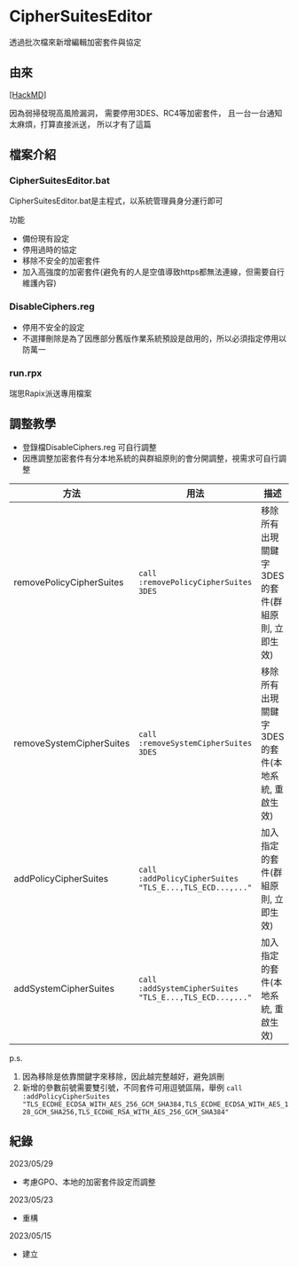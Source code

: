 # CipherSuitesEditor
透過批次檔來新增編輯加密套件與協定

## 由來
[[HackMD]](https://hackmd.io/@ChaosFractal/HyaMm3KH3)

因為弱掃發現高風險漏洞，
需要停用3DES、RC4等加密套件，
且一台一台通知太麻煩，打算直接派送，
所以才有了這篇

## 檔案介紹
### CipherSuitesEditor.bat
CipherSuitesEditor.bat是主程式，以系統管理員身分運行即可

功能
- 備份現有設定
- 停用過時的協定
- 移除不安全的加密套件
- 加入高強度的加密套件(避免有的人是空值導致https都無法連線，但需要自行維護內容)

### DisableCiphers.reg
- 停用不安全的設定
- 不選擇刪除是為了因應部分舊版作業系統預設是啟用的，所以必須指定停用以防萬一

### run.rpx
瑞思Rapix派送專用檔案

## 調整教學
- 登錄檔DisableCiphers.reg 可自行調整
- 因應調整加密套件有分本地系統的與群組原則的會分開調整，視需求可自行調整

|方法|用法|描述|
|---|---|---|
|removePolicyCipherSuites|`call :removePolicyCipherSuites 3DES`|移除所有出現關鍵字3DES的套件(群組原則, 立即生效)|
|removeSystemCipherSuites|`call :removeSystemCipherSuites 3DES`|移除所有出現關鍵字3DES的套件(本地系統, 重啟生效)|
|addPolicyCipherSuites |`call :addPolicyCipherSuites  "TLS_E...,TLS_ECD...,..."`|加入指定的套件(群組原則, 立即生效)|
|addSystemCipherSuites |`call :addSystemCipherSuites  "TLS_E...,TLS_ECD...,..."`|加入指定的套件(本地系統, 重啟生效)|

p.s. 
1. 因為移除是依靠關鍵字來移除，因此越完整越好，避免誤刪
2. 新增的參數前號需要雙引號，不同套件可用逗號區隔，舉例 `call :addPolicyCipherSuites  "TLS_ECDHE_ECDSA_WITH_AES_256_GCM_SHA384,TLS_ECDHE_ECDSA_WITH_AES_128_GCM_SHA256,TLS_ECDHE_RSA_WITH_AES_256_GCM_SHA384"`

## 紀錄

2023/05/29
- 考慮GPO、本地的加密套件設定而調整

2023/05/23
- 重構

2023/05/15
- 建立
